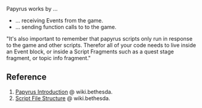 
Papyrus works by ...

- ... receiving Events from the game.
- ... sending function calls to to the game.

"It's also important to remember that papyrus scripts only run in response to the game and other scripts. Therefor all of your code needs to live inside an Event block, or inside a Script Fragments such as a quest stage fragment, or topic info fragment."

## Reference

1. [Papyrus Introduction](https://wiki.bethesda.net/wiki/creationkit/Skyrim/Papyrus_Introduction/) @ wiki.bethesda.
2. [Script File Structure](https://wiki.bethesda.net/wiki/creationkit/Skyrim/Script_File_Structure/) @ wiki.bethesda.